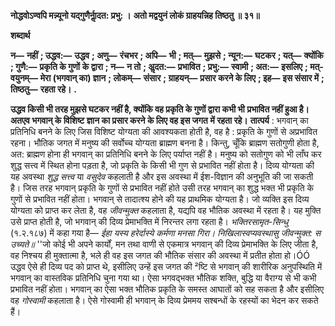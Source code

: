 **नोद्धवोऽण्वपि मन्न्यूनो यद्गुणैर्नाॢदत: प्रभु: ।** **अतो मद्वयुनं लोकं ग्राहयन्निह तिष्ठतु ॥ ३१॥** 

**शब्दार्थ** 

**न—** **नहीं** **; उद्धव:—** **उद्धव** **; अणु—** **रंचभर** **; अपि—** **भी** **; मत्—** **मुझसे** **; न्यून:—** **घटकर** **; यत्—** **क्योंकि** **; गुणै:—** **प्रकृति के गुणों** **के द्वारा** **; न—** **न तो** **; अॢदत:—** **प्रभावित** **; प्रभु:—** **स्वामी** **; अत:—** **इसलिए** **; मत्-वयुनम्—** **मेरा (भगवान् का) ज्ञान** **; लोकम्—** **संसार** **; ग्राहयन्—** **प्रसार करने के लिए** **; इह—** **इस संसार में** **; तिष्ठतु—** **रहता रहे।** **.** 

**उद्धव किसी भी तरह मुझसे घटकर नहीं है, क्योंकि वह प्रकृति के गुणों द्वारा कभी भी** **प्रभावित नहीं हुआ है। अतएव भगवान् के विशिष्ट ज्ञान का प्रसार करने के लिए वह इस जगत** **में रहता रहे।** **तात्पर्य** : भगवान् का प्रतिनिधि बनने के लिए जिस विशिष्ट योग्यता की आवश्यकता होती है, वह है : प्रकृति के गुणों से अप्रभावित रहना। भौतिक जगत में मनुष्य की सर्वोच्च योग्यता ब्राह्मण बनना है। किन्तु, चूँकि ब्राह्मण सतोगुणी होता है, अत: ब्राह्मण होना ही भगवान् का प्रतिनिधि बनने के लिए पर्याप्त नहीं है। मनुष्य को सतोगुण को भी लाँघ कर शुद्ध सत्त्व में स्थित होना पड़ता है, जो प्रकृति के किसी भी गुण से प्रभावित नहीं होता है। दिव्य योग्यता की यह अवस्था *शुद्ध सत्त्व* या *वसुदेव*  कहलाती है और इस अवस्था में ईश-विज्ञान की अनुभूति की जा सकती है। जिस तरह भगवान् प्रकृति के गुणों से प्रभावित नहीं होते उसी तरह भगवान् का शुद्ध भक्त भी प्रकृति के गुणों से प्रभावित नहीं होता। भगवान् से तादात्श्य होने की यह प्राथमिक योग्यता है। जो व्यक्ति इस दिव्य योग्यता को प्राप्त कर लेता है, वह *जीवन्मुक्त* कहलाता है, यद्यपि वह भौतिक अवस्था में रहता है। यह मुक्ति उसे प्राप्त होती है, जो भगवान् की दिव्य प्रेमाभक्ति में निरन्तर लगा रहता है। *भक्तिरसामृत-सिन्धु* (१.२.१८७) में कहा गया है— *ईहा यस्य हरेर्दास्ये कर्मणा मनसा गिरा।* *निखिलास्वप्यवस्थासु जीवन्मुक्त: स उच्यते॥* ''जो कोई भी अपने कार्यों, मन तथा वाणी से एकमात्र भगवान् की दिव्य प्रेमाभक्ति के लिए जीता है, वह निश्चय ही मुक्तात्मा है, भले ही वह इस जगत की भौतिक संसार की अवस्था में प्रतीत होता हो।ÓÓ उद्धव ऐसे ही दिव्य पद को प्राप्त थे, इसीलिए उन्हें इस जगत की ²ष्टि से भगवान् की शारीरिक अनुपस्थिति में भगवान् का वास्तविक प्रतिनिधि चुना गया था। ऐसा भगवद्भक्त भौतिक शक्ति, बुद्धि या वैराग्य से भी कभी प्रभावित नहीं होता। भगवान् का ऐसा भक्त भौतिक प्रकृति के समस्त आघातों को सह सकता है और इसीलिए वह *गोस्वामी* कहलाता है। ऐसे गोस्वामी ही भगवान् के दिव्य प्रेममय सश्बन्धों के रहस्यों का भेदन कर सकते हैं।  